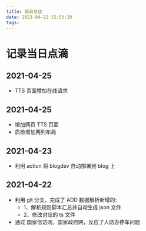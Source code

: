 ```yaml
---
title: 每日总结
date: 2021-04-22 15:53:20
tags:
---
```


# 记录当日点滴

## 2021-04-25

- TTS 页面增加在线请求

## 2021-04-25

- 增加网页 TTS 页面
- 质检增加两列布局

## 2021-04-23

- 利用 action 将 blogdev 自动部署到 blog 上

## 2021-04-22

- 利用 git 分支，完成了 ADD 数据解析新增的:
  - 1、解析规则脚本汇总并自动生成 json 文件
  - 2、修改对应的 ts 文件
- 通过 国家信访网，国家政府网，反应了人防办停车问题
